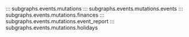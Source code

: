 ::: subgraphs.events.mutations
::: subgraphs.events.mutations.events
::: subgraphs.events.mutations.finances
::: subgraphs.events.mutations.event_report
::: subgraphs.events.mutations.holidays